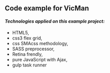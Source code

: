 ## Code example for VicMan

#### *Technologies applied on this example project:*
* HTML5,
* css3 flex grid,
* css SMAcss methodology,
* SASS preprocessor,
* Retina frendly,
* pure JavaScript with Ajax,
* gulp task runner
